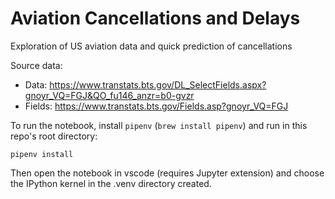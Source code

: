 # Aviation Cancellations and Delays

Exploration of US aviation data and quick prediction of cancellations

Source data:
- Data: https://www.transtats.bts.gov/DL_SelectFields.aspx?gnoyr_VQ=FGJ&QO_fu146_anzr=b0-gvzr
- Fields: https://www.transtats.bts.gov/Fields.asp?gnoyr_VQ=FGJ


To run the notebook, install `pipenv` (`brew install pipenv`) and run in this repo's root directory:

    pipenv install

Then open the notebook in vscode (requires Jupyter extension) and choose the IPython kernel in the .venv directory created.
